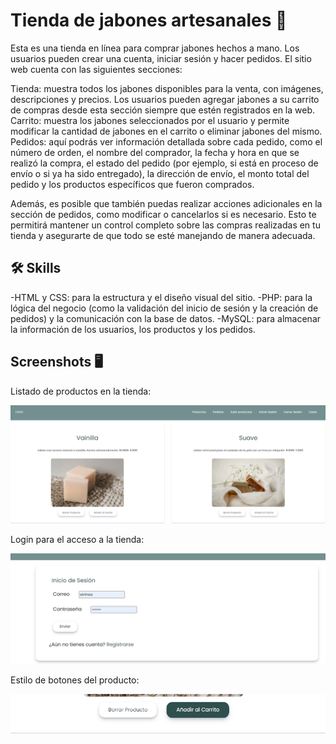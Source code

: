 
# Tienda de jabones artesanales 🧼

Esta es una tienda en línea para comprar jabones hechos a mano. Los usuarios pueden crear una cuenta, iniciar sesión y hacer pedidos. El sitio web cuenta con las siguientes secciones:

Tienda: muestra todos los jabones disponibles para la venta, con imágenes, descripciones y precios. Los usuarios pueden agregar jabones a su carrito de compras desde esta sección siempre que estén registrados en la web.
Carrito: muestra los jabones seleccionados por el usuario y permite modificar la cantidad de jabones en el carrito o eliminar jabones del mismo.
Pedidos: aquí podrás ver información detallada sobre cada pedido, como el número de orden, el nombre del comprador, la fecha y hora en que se realizó la compra, el estado del pedido (por ejemplo, si está en proceso de envío o si ya ha sido entregado), la dirección de envío, el monto total del pedido y los productos específicos que fueron comprados.

Además, es posible que también puedas realizar acciones adicionales en la sección de pedidos, como modificar o cancelarlos si es necesario. Esto te permitirá mantener un control completo sobre las compras realizadas en tu tienda y asegurarte de que todo se esté manejando de manera adecuada.



## 🛠 Skills
-HTML y CSS: para la estructura y el diseño visual del sitio.
-PHP: para la lógica del negocio (como la validación del inicio de sesión y la creación de pedidos) y la comunicación con la base de datos.
-MySQL: para almacenar la información de los usuarios, los productos y los pedidos.

## Screenshots 🖥 

Listado de productos en la tienda:

![App Screenshot](https://github.com/nhoagarcia/Jabones/blob/main/imagenes/captura_productos.png)

Login para el acceso a la tienda: 

![App Screenshot](https://github.com/nhoagarcia/Jabones/blob/main/imagenes/captura_login.png)

Estilo de botones del producto: 

![App Screenshot](https://github.com/nhoagarcia/Jabones/blob/main/imagenes/captura_botones.png)



